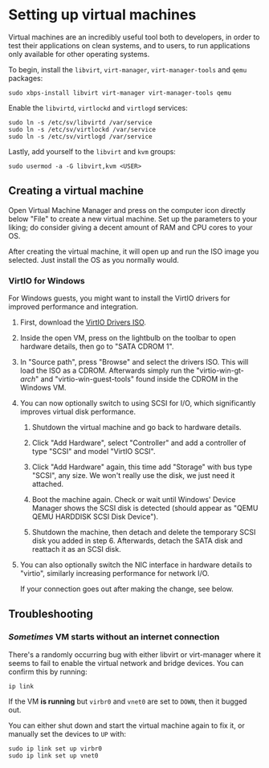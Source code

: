 # Setting up virtual machines

Virtual machines are an incredibly useful tool both to developers, in order to test their applications on clean systems, and to users, to run applications only available for other operating systems.

To begin, install the `libvirt`, `virt-manager`, `virt-manager-tools` and `qemu` packages:

```Shell
sudo xbps-install libvirt virt-manager virt-manager-tools qemu
```

Enable the `libvirtd`, `virtlockd` and `virtlogd` services:

```Shell
sudo ln -s /etc/sv/libvirtd /var/service
sudo ln -s /etc/sv/virtlockd /var/service
sudo ln -s /etc/sv/virtlogd /var/service
```

Lastly, add yourself to the `libvirt` and `kvm` groups:

```Shell
sudo usermod -a -G libvirt,kvm <USER>
```

## Creating a virtual machine

Open Virtual Machine Manager and press on the computer icon directly below "File" to create a new virtual machine. Set up the parameters to your liking; do consider giving a decent amount of RAM and CPU cores to your OS.

After creating the virtual machine, it will open up and run the ISO image you selected. Just install the OS as you normally would.

### VirtIO for Windows

For Windows guests, you might want to install the VirtIO drivers for improved performance and integration.

1.  First, download the [VirtIO Drivers ISO](https://fedorapeople.org/groups/virt/virtio-win/direct-downloads/stable-virtio/virtio-win.iso).

2.  Inside the open VM, press on the lightbulb on the toolbar to open hardware details, then go to "SATA CDROM 1".

3.  In "Source path", press "Browse" and select the drivers ISO. This will load the ISO as a CDROM. Afterwards simply run the "virtio-win-gt-*arch*" and "virtio-win-guest-tools" found inside the CDROM in the Windows VM.

4.  You can now optionally switch to using SCSI for I/O, which significantly improves virtual disk performance.

    1.  Shutdown the virtual machine and go back to hardware details.

    2.  Click "Add Hardware", select "Controller" and add a controller of type "SCSI" and model "VirtIO SCSI".

    3.  Click "Add Hardware" again, this time add "Storage" with bus type "SCSI", any size. We won't really use the disk, we just need it attached.

    4.  Boot the machine again. Check or wait until Windows' Device Manager shows the SCSI disk is detected (should appear as "QEMU QEMU HARDDISK SCSI Disk Device").

    5.  Shutdown the machine, then detach and delete the temporary SCSI disk you added in step 6. Afterwards, detach the SATA disk and reattach it as an SCSI disk.

5.  You can also optionally switch the NIC interface in hardware details to "virtio", similarly increasing performance for network I/O.

    If your connection goes out after making the change, see below.

## Troubleshooting

### *Sometimes* VM starts without an internet connection

There's a randomly occurring bug with either libvirt or virt-manager where it seems to fail to enable the virtual network and bridge devices. You can confirm this by running:

```Shell
ip link
```

If the VM **is running** but `virbr0` and `vnet0` are set to `DOWN`, then it bugged out.

You can either shut down and start the virtual machine again to fix it, or manually set the devices to `UP` with:

```Shell
sudo ip link set up virbr0
sudo ip link set up vnet0
```

